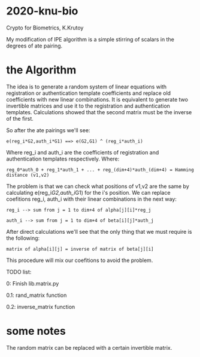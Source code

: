 # 2020-knu-bio
Crypto for Biometrics, K.Krutoy

My modification of IPE algorithm is a simple stirring of scalars in the degrees of ate pairing.

# the Algorithm

The idea is to generate a random system of linear equations with registration or authentication template coefficients and replace old coefficients with new linear combinations. It is equivalent to generate two invertible matrices and use it to the registration and authentication templates. Calculations showed that the second matrix must be the inverse of the first.

So after the ate pairings we'll see:

    e(reg_i*G2,auth_i*G1) ==> e(G2,G1) ^ (reg_i*auth_i)

Where reg_i and auth_i are the coefficients of registration and authentication templates respectively. Where:

    reg_0*auth_0 + reg_1*auth_1 + ... + reg_(dim+4)*auth_(dim+4) = Hamming distance (v1,v2)

The problem is that we can check what positions of v1,v2 are the same by calculating e(reg_i*G2,auth_i*G1) for the i's position.
We can replace coefitions reg_i, auth_i with their linear combinations in the next way:

    reg_i --> sum from j = 1 to dim+4 of alpha[j][i]*reg_j

    auth_i --> sum from j = 1 to dim+4 of beta[i][j]*auth_j

After direct calculations we'll see that the only thing that we must require is the following:

    matrix of alpha[i][j] = inverse of matrix of beta[j][i]

This procedure will mix our coefitions to avoid the problem.

TODO list:

0: Finish lib.matrix.py

0.1: rand_matrix function

0.2: inverse_matrix function

# some notes

The random matrix can be replaced with a certain invertible matrix.
